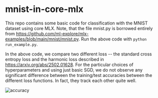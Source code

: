 # mnist-in-core-mlx

This repo contains some basic code for classification with the MNIST dataset using core MLX. Note, that the file mnist.py is borrowed entirely from https://github.com/ml-explore/mlx-examples/blob/main/mnist/mnist.py. Run the above code with ```python run_example.py```.


In the above code, we compare two different loss -- the standard cross entropy loss and the harmonic loss described in https://arxiv.org/abs/2502.01628. For the particular choices of hyperparameters and using just basic SGD, we do not observe any significant difference between the training/test accuracies between the different loss functions. In fact, they track each other quite well. 

![accuracy](https://github.com/user-attachments/assets/ab8952c8-ae89-495b-90e3-3f5b7e5cc916)
